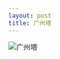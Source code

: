 ```yaml
---
layout: post
title: 广州塔
---
```


<img src="https://img.nikonsrc.com/image/IsDqx0NQjJEK4auyZM_CD0AFkee9s3Y7AWTanMPcicuoTL5RnfJyo0-cZqK6FRukgpeLFCvWMp0/item.JPG" original="https://img.nikonsrc.com/image/IsDqx0NQjJEK4auyZM_CD0AFkee9s3Y7AWTanMPcicuoTL5RnfJyo7H2vRDMXUykUvMF2YvsSiFi_pWM54Un4Q/item.JPG" alt="广州塔" onclick="javascript:enlarge(this)" class="toEnlarge" >

